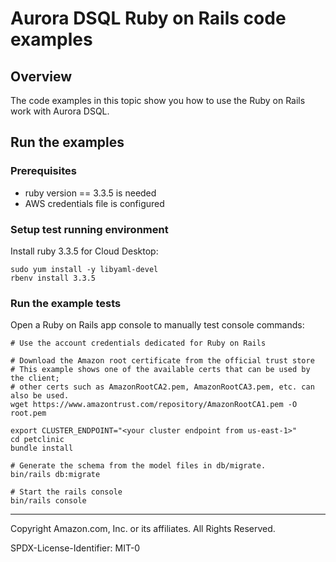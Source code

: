 # Aurora DSQL Ruby on Rails code examples

## Overview

The code examples in this topic show you how to use the Ruby on Rails work with Aurora DSQL. 

## Run the examples

### Prerequisites

* ruby version == 3.3.5 is needed
* AWS credentials file is configured

### Setup test running environment 

Install ruby 3.3.5 for Cloud Desktop:
```
sudo yum install -y libyaml-devel
rbenv install 3.3.5
```

### Run the example tests
Open a Ruby on Rails app console to manually test console commands:

```
# Use the account credentials dedicated for Ruby on Rails

# Download the Amazon root certificate from the official trust store
# This example shows one of the available certs that can be used by the client;
# other certs such as AmazonRootCA2.pem, AmazonRootCA3.pem, etc. can also be used.
wget https://www.amazontrust.com/repository/AmazonRootCA1.pem -O root.pem

export CLUSTER_ENDPOINT="<your cluster endpoint from us-east-1>"
cd petclinic
bundle install

# Generate the schema from the model files in db/migrate.
bin/rails db:migrate

# Start the rails console
bin/rails console
```

---

Copyright Amazon.com, Inc. or its affiliates. All Rights Reserved. 

SPDX-License-Identifier: MIT-0
